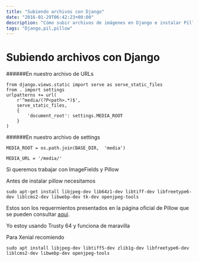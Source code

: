 ```yaml
---
title: "Subiendo archivos con Django"
date: "2016-01-29T06:42:23+00:00"
description: "Cómo subir archivos de imágenes en Django e instalar Pillow en Ubuntu"
tags: "Django,pil,pillow"
---
```

# Subiendo archivos con Django

######En nuestro archivo de URLs
```
from django.views.static import serve as serve_static_files
from . import settings
urlpatterns += url(
    r'^media/(?P<path>.*)$', 
    serve_static_files,
    {
        'document_root': settings.MEDIA_ROOT
    }
)
```

######En nuestro archivo de settings
```
MEDIA_ROOT = os.path.join(BASE_DIR,  'media')

MEDIA_URL = '/media/'
```

Si queremos trabajar con ImageFields y Pillow

Antes de instalar pillow necesitamos

```
sudo apt-get install libjpeg-dev lib64z1-dev libtiff-dev libfreetype6-dev liblcms2-dev libwebp-dev tk-dev openjpeg-tools
```

Estos son los requermientos presentados en la página oficial de Pillow que se pueden consultar [aquí](http://pillow.readthedocs.org/en/3.0.x/installation.html#external-libraries).

Yo estoy usando Trusty 64 y funciona de maravilla

Para Xenial recomiendo
```
sudo apt install libjpeg-dev libtiff5-dev zlib1g-dev libfreetype6-dev liblcms2-dev libwebp-dev openjpeg-tools
```

